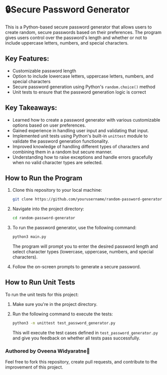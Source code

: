 # 🔒Secure Password Generator

This is a Python-based secure password generator that allows users to create random, secure passwords based on their preferences. The program gives users control over the password's length and whether or not to include uppercase letters, numbers, and special characters.

## Key Features:
- Customizable password length
- Option to include lowercase letters, uppercase letters, numbers, and special characters
- Secure password generation using Python's `random.choice()` method
- Unit tests to ensure that the password generation logic is correct

## Key Takeaways:
- Learned how to create a password generator with various customizable options based on user preferences.
- Gained experience in handling user input and validating that input.
- Implemented unit tests using Python's built-in `unittest` module to validate the password generation functionality.
- Improved knowledge of handling different types of characters and combining them in a random but secure manner.
- Understanding how to raise exceptions and handle errors gracefully when no valid character types are selected.

## How to Run the Program

1. Clone this repository to your local machine:

    ```bash
    git clone https://github.com/yourusername/random-password-generator.git
    ```

2. Navigate into the project directory:

    ```bash
    cd random-password-generator
    ```

3. To run the password generator, use the following command:

    ```bash
    python3 main.py
    ```

    The program will prompt you to enter the desired password length and select character types (lowercase, uppercase, numbers, and special characters).

4. Follow the on-screen prompts to generate a secure password.

## How to Run Unit Tests

To run the unit tests for this project:

1. Make sure you're in the project directory.
2. Run the following command to execute the tests:

    ```bash
    python3 -m unittest test_password_generator.py
    ```

    This will execute the test cases defined in `test_password_generator.py` and give you feedback on whether all tests pass successfully.

### Authored by Oveena Widyaratne🐍
Feel free to fork this repository, create pull requests, and contribute to the improvement of this project.


